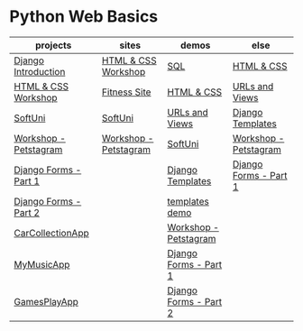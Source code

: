 # Python Web Basics

| projects | sites | demos | else |
| -------- | ----- | ----- | ---- |
| <a href="2.Django-Introduction">Django Introduction</a> | <a href="0.HTML & CSS Mini Course/Workshop">HTML & CSS Workshop</a> | <a href="1.PostgreSQL-Introduction/PostgreSQL.sql">SQL</a> | <a href="0.HTML & CSS Mini Course">HTML & CSS</a> |
| <a href="0.HTML & CSS Mini Course/Workshop">HTML & CSS Workshop</a> | <a href="0.HTML & CSS Mini Course/Introduction to CSS/01. Fitness Site">Fitness Site</a> | <a href="0.HTML & CSS Mini Course">HTML & CSS</a> | <a href="3.URLs and Views">URLs and Views</a> |
| <a href="4.SoftUni - Demo project">SoftUni</a> | <a href="4.SoftUni - Demo project">SoftUni</a> | <a href="3.URLs and Views">URLs and Views</a> | <a href="5.Django Templates">Django Templates</a> |
| <a href='7.Workshop'>Workshop - Petstagram</a> | <a href='7.Workshop'>Workshop - Petstagram</a> | <a href="4.SoftUni - Demo project">SoftUni</a> | <a href='7.Workshop'>Workshop - Petstagram</a> |
| <a href="8.Django Forms - Part 1">Django Forms - Part 1</a> | | <a href="5.Django Templates">Django Templates | <a href="8.Django Forms - Part 1">Django Forms - Part 1</a> |
| <a href="9.Django Forms - Part 2">Django Forms - Part 2</a> | | <a href="6.templates_practice_demo">templates demo</a> | |
| <a href="A.Exam Preparation/CarCollectionApp">CarCollectionApp</a> | | <a href='7.Workshop'>Workshop - Petstagram</a> | |
| <a href="A.Exam Preparation/MyMusicApp">MyMusicApp</a> | | <a href="8.Django Forms - Part 1">Django Forms - Part 1</a> | |
| <a href="A.Exam Preparation/GamesPlayApp">GamesPlayApp</a> | | <a href="9.Django Forms - Part 2">Django Forms - Part 2</a> | |
